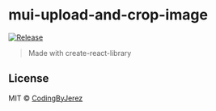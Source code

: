 # mui-upload-and-crop-image

[![Release](https://github.com/CodingByJerez/mui-select-and-crop-image/actions/workflows/release.yml/badge.svg)](https://github.com/CodingByJerez/mui-select-and-crop-image/actions/workflows/release.yml)

> Made with create-react-library

## License

MIT © [CodingByJerez](https://github.com/CodingByJerez)
